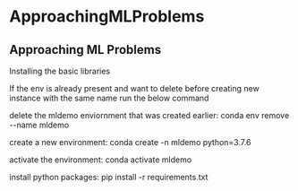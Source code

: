 # ApproachingMLProblems
Approaching ML Problems
-------------------------------------------------------------------------------------------------
Installing the basic libraries 

If the env is already present and want to delete before creating new instance with the same name run the below command

delete the mldemo enviornment that was created earlier: conda env remove --name mldemo

create a new environment: conda create -n mldemo python=3.7.6

activate the environment: conda activate mldemo

install python packages: pip install -r requirements.txt
